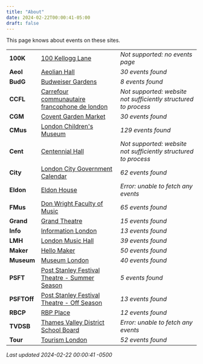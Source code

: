 ```yaml
---
title: "About"
date: 2024-02-22T00:00:41-05:00
draft: false
---
```


This page knows about events on these sites.

|   |       | |
|:--------------|:------|:--|
| **100K** | [100 Kellogg Lane]() | *Not supported: no events page*
| **Aeol** | [Aeolian Hall](https://aeolianhall.ca/events/) | *30 events found*
| **BudG** | [Budweiser Gardens](https://www.budweisergardens.com/events) | *8 events found*
| **CCFL** | [Carrefour communautaire francophone de london]() | *Not supported: website not sufficiently structured to process*
| **CGM** | [Covent Garden Market](https://coventmarket.com/events/) | *30 events found*
| **CMus** | [London Children's Museum](https://www.londonchildrensmuseum.ca/events) | *129 events found*
| **Cent** | [Centennial Hall]() | *Not supported: website not sufficiently structured to process*
| **City** | [London City Government Calendar](https://london.ca/government/calendar) | *62 events found*
| **Eldon** | [Eldon House](https://eldonhouse.ca/events/) | *Error: unable to fetch any events*
| **FMus** | [Don Wright Faculty of Music](http://www.events.westernu.ca/events/music/) | *65 events found*
| **Grand** | [Grand Theatre](https://www.grandtheatre.com/events) | *15 events found*
| **Info** | [Information London](https://www.informationlondon.ca/Event/List) | *13 events found*
| **LMH** | [London Music Hall](http://londonmusichall.com/upcoming-events/) | *39 events found*
| **Maker** | [Hello Maker](https://www.hellomaker.ca/events) | *50 events found*
| **Museum** | [Museum London](https://museumlondon.ca/programs-events) | *40 events found*
| **PSFT** | [Post Stanley Festival Theatre - Summer Season](https://psft.ca/schedule/summer-season/) | *5 events found*
| **PSFTOff** | [Post Stanley Festival Theatre - Off Season](https://psft.ca/schedule/off-season-events/) | *13 events found*
| **RBCP** | [RBP Place](https://www.rbcplacelondon.com/events) | *12 events found*
| **TVDSB** | [Thames Valley District School Board](https://calendar.tvdsb.ca/) | *Error: unable to fetch any events*
| **Tour** | [Tourism London](https://www.londontourism.ca/events/all-events) | *52 events found*

_Last updated 2024-02-22 00:00:41 -0500_
